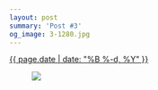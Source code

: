```yaml
---
layout: post
summary: 'Post #3'
og_image: 3-1280.jpg
---
```


<p>
 <time>
  <a href="/3">
   {{ page.date | date: "%B %-d, %Y" }}
  </a>
 </time>
 <a href="/3">
  <figure data-taken="8/15/2013">
   <img sizes="(min-width: 700px) 50vw, calc(100vw - 2rem)" src="{{ site.assets_url }}/3-640.jpg" srcset="{{ site.assets_url }}/3-1280.jpg 1280w, {{ site.assets_url }}/3-960.jpg 960w, {{ site.assets_url }}/3-640.jpg 640w, {{ site.assets_url }}/3-320.jpg 320w"/>
  </figure>
 </a>
</p>
